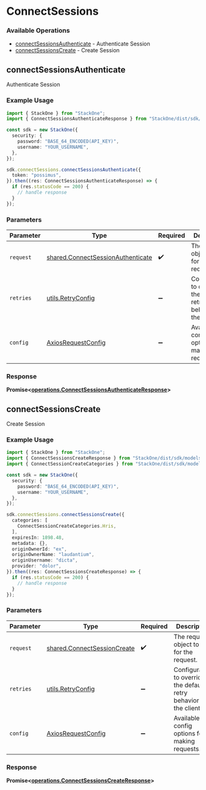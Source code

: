 # ConnectSessions

### Available Operations

* [connectSessionsAuthenticate](#connectsessionsauthenticate) - Authenticate Session
* [connectSessionsCreate](#connectsessionscreate) - Create Session

## connectSessionsAuthenticate

Authenticate Session

### Example Usage

```typescript
import { StackOne } from "StackOne";
import { ConnectSessionsAuthenticateResponse } from "StackOne/dist/sdk/models/operations";

const sdk = new StackOne({
  security: {
    password: "BASE_64_ENCODED(API_KEY)",
    username: "YOUR_USERNAME",
  },
});

sdk.connectSessions.connectSessionsAuthenticate({
  token: "possimus",
}).then((res: ConnectSessionsAuthenticateResponse) => {
  if (res.statusCode == 200) {
    // handle response
  }
});
```

### Parameters

| Parameter                                                                              | Type                                                                                   | Required                                                                               | Description                                                                            |
| -------------------------------------------------------------------------------------- | -------------------------------------------------------------------------------------- | -------------------------------------------------------------------------------------- | -------------------------------------------------------------------------------------- |
| `request`                                                                              | [shared.ConnectSessionAuthenticate](../../models/shared/connectsessionauthenticate.md) | :heavy_check_mark:                                                                     | The request object to use for the request.                                             |
| `retries`                                                                              | [utils.RetryConfig](../../models/utils/retryconfig.md)                                 | :heavy_minus_sign:                                                                     | Configuration to override the default retry behavior of the client.                    |
| `config`                                                                               | [AxiosRequestConfig](https://axios-http.com/docs/req_config)                           | :heavy_minus_sign:                                                                     | Available config options for making requests.                                          |


### Response

**Promise<[operations.ConnectSessionsAuthenticateResponse](../../models/operations/connectsessionsauthenticateresponse.md)>**


## connectSessionsCreate

Create Session

### Example Usage

```typescript
import { StackOne } from "StackOne";
import { ConnectSessionsCreateResponse } from "StackOne/dist/sdk/models/operations";
import { ConnectSessionCreateCategories } from "StackOne/dist/sdk/models/shared";

const sdk = new StackOne({
  security: {
    password: "BASE_64_ENCODED(API_KEY)",
    username: "YOUR_USERNAME",
  },
});

sdk.connectSessions.connectSessionsCreate({
  categories: [
    ConnectSessionCreateCategories.Hris,
  ],
  expiresIn: 1898.48,
  metadata: {},
  originOwnerId: "ex",
  originOwnerName: "laudantium",
  originUsername: "dicta",
  provider: "dolor",
}).then((res: ConnectSessionsCreateResponse) => {
  if (res.statusCode == 200) {
    // handle response
  }
});
```

### Parameters

| Parameter                                                                  | Type                                                                       | Required                                                                   | Description                                                                |
| -------------------------------------------------------------------------- | -------------------------------------------------------------------------- | -------------------------------------------------------------------------- | -------------------------------------------------------------------------- |
| `request`                                                                  | [shared.ConnectSessionCreate](../../models/shared/connectsessioncreate.md) | :heavy_check_mark:                                                         | The request object to use for the request.                                 |
| `retries`                                                                  | [utils.RetryConfig](../../models/utils/retryconfig.md)                     | :heavy_minus_sign:                                                         | Configuration to override the default retry behavior of the client.        |
| `config`                                                                   | [AxiosRequestConfig](https://axios-http.com/docs/req_config)               | :heavy_minus_sign:                                                         | Available config options for making requests.                              |


### Response

**Promise<[operations.ConnectSessionsCreateResponse](../../models/operations/connectsessionscreateresponse.md)>**

